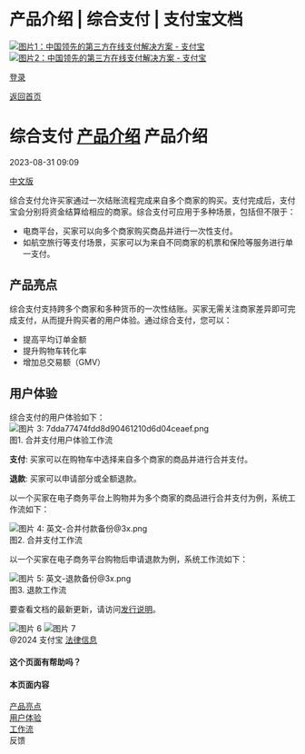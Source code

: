 产品介绍 | 综合支付 | 支付宝文档
===============

[![图片1：中国领先的第三方在线支付解决方案 - 支付宝](https://ac.alipay.com/storage/2024/3/26/d66c43c0-440d-4c97-9976-f2028a2c8c5e.svg)![图片2：中国领先的第三方在线支付解决方案 - 支付宝](https://ac.alipay.com/storage/2024/3/26/a48bd336-aea0-4f16-bf83-616eacbb4434.svg)](/docs/)

[登录](https://global.alipay.com/ilogin/account_login.htm?goto=https%3A%2F%2Fglobal.alipay.com%2Fdocs%2Fac%2Fcombinedpay_en%2Foverview)

[返回首页](../../)

综合支付
[产品介绍](/docs/ac/combinedpay_en/overview)
产品介绍
====================

2023-08-31 09:09

[中文版](https://global.alipay.com/docs/ac/combinedpay_cn/overview)

综合支付允许买家通过一次结账流程完成来自多个商家的购买。支付完成后，支付宝会分别将资金结算给相应的商家。综合支付可应用于多种场景，包括但不限于：

*   电商平台，买家可以向多个商家购买商品并进行一次性支付。
*   如航空旅行等支付场景，买家可以为来自不同商家的机票和保险等服务进行单一支付。

产品亮点
------------

综合支付支持跨多个商家和多种货币的一次性结账。买家无需关注商家差异即可完成支付，从而提升购买者的用户体验。通过综合支付，您可以：

*   提高平均订单金额
*   提升购物车转化率
*   增加总交易额（GMV）

用户体验
------------

综合支付的用户体验如下：
![图片 3: 7dda77474fdd8d90461210d6d04ceaef.png](https://idocs-assets.marmot-cloud.com/storage/idocs87c36dc8dac653c1/1692174859091-c7a6996a-e63d-48df-9de2-e07e138eb911.png)  
图1. 合并支付用户体验工作流

**支付**: 买家可以在购物车中选择来自多个商家的商品并进行合并支付。

**退款**: 买家可以申请部分或全额退款。

以一个买家在电子商务平台上购物并为多个商家的商品进行合并支付为例，系统工作流如下：

![图片 4: 英文-合并付款备份@3x.png](https://idocs-assets.marmot-cloud.com/storage/idocs87c36dc8dac653c1/1693277583722-09217e44-8918-41a8-b3e9-5e2ce2af47ff.png)  
图2. 合并支付工作流

以一个买家在电子商务平台购物后申请退款为例，系统工作流如下：

![图片 5: 英文-退款备份@3x.png](https://idocs-assets.marmot-cloud.com/storage/idocs87c36dc8dac653c1/1693278752050-a27ab607-ac6e-439c-a781-547a8704b12b.png)  
图3. 退款工作流

要查看文档的最新更新，请访问[发行说明](https://global.alipay.com/docs/releasenotes)。

![图片 6](https://ac.alipay.com/storage/2021/5/20/19b2c126-9442-4f16-8f20-e539b1db482a.png) ![图片 7](https://ac.alipay.com/storage/2021/5/20/e9f3f154-dbf0-455f-89f0-b3d4e0c14481.png)  
@2024 支付宝 [法律信息](https://global.alipay.com/docs/ac/platform/membership)

#### 这个页面有帮助吗？

#### 本页面内容

[产品亮点](#taPKO "产品亮点")  
[用户体验](#s4xQb "用户体验")  
[工作流](#hccR5 "工作流")  
反馈